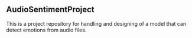 ## AudioSentimentProject

This is a project repository for handling and designing of a model that can detect emotions from audio files. 